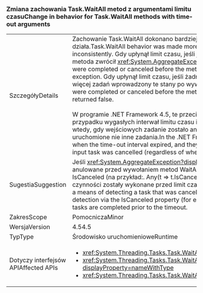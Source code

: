 ### <a name="change-in-behavior-for-taskwaitall-methods-with-time-out-arguments"></a><span data-ttu-id="ea174-101">Zmiana zachowania Task.WaitAll metod z argumentami limitu czasu</span><span class="sxs-lookup"><span data-stu-id="ea174-101">Change in behavior for Task.WaitAll methods with time-out arguments</span></span>

|   |   |
|---|---|
|<span data-ttu-id="ea174-102">Szczegóły</span><span class="sxs-lookup"><span data-stu-id="ea174-102">Details</span></span>|<span data-ttu-id="ea174-103">Zachowanie Task.WaitAll dokonano bardziej spójny w .NET 4.5.In programu .NET Framework 4, te metody niespójnie działa.</span><span class="sxs-lookup"><span data-stu-id="ea174-103">Task.WaitAll behavior was made more consistent in .NET 4.5.In the .NET Framework 4, these methods behaved inconsistently.</span></span> <span data-ttu-id="ea174-104">Gdy upłynął limit czasu, jeśli jeden lub więcej zadań, zostały ukończone lub anulowane przed wywołaniem metody, metoda zwrócił <xref:System.AggregateException?displayProperty=name> wyjątku.</span><span class="sxs-lookup"><span data-stu-id="ea174-104">When the time-out expired, if one or more tasks were completed or canceled before the method call, the method threw an <xref:System.AggregateException?displayProperty=name> exception.</span></span> <span data-ttu-id="ea174-105">Gdy upłynął limit czasu, jeśli żadne zadania zostały ukończone lub anulowane przed wywołaniem metody, ale jedno lub więcej zadań wprowadzony te stany po wywołaniu metody, Metoda zwróciła wartość false.</span><span class="sxs-lookup"><span data-stu-id="ea174-105">When the time-out expired, if no tasks were completed or canceled before the method call, but one or more tasks entered these states after the method call, the method returned false.</span></span><br/><br/><span data-ttu-id="ea174-106">W programie .NET Framework 4.5, te przeciążenia metody zwrócić teraz wartość false, jeśli wszystkie zadania nadal działają w przypadku wygasłych interwał limitu czasu i ich throw <xref:System.AggregateException?displayProperty=name> wyjątek tylko wtedy, gdy wejściowych zadanie zostało anulowane (niezależnie od tego, czy jest ono przed lub po — metoda Wywołaj) i nadal są uruchomione nie inne zadania.</span><span class="sxs-lookup"><span data-stu-id="ea174-106">In the .NET Framework 4.5, these method overloads now return false if any tasks are still running when the time-out interval expired, and they throw an <xref:System.AggregateException?displayProperty=name> exception only if an input task was cancelled (regardless of whether it was before or after the method call) and no other tasks are still running.</span></span>|
|<span data-ttu-id="ea174-107">Sugestia</span><span class="sxs-lookup"><span data-stu-id="ea174-107">Suggestion</span></span>|<span data-ttu-id="ea174-108">Jeśli <xref:System.AggregateException?displayProperty=name> przechwycono trwa jako sposób wykrywania zadanie, które zostało anulowane przed wywołaniem metod WaitAll wywoływaną, kod zrobić zamiast tego samego wykrywania za pomocą właściwości IsCanceled (na przykład:. Any(t =&gt; t.IsCanceled)) od czasu .NET 4.6 tylko zgłosi w tym przypadku jeśli wszystkie oczekiwano czynności zostały wykonane przed limit czasu.</span><span class="sxs-lookup"><span data-stu-id="ea174-108">If an <xref:System.AggregateException?displayProperty=name> was being caught as a means of detecting a task that was cancelled prior to the WaitAll call being invoked, that code should instead do the same detection via the IsCanceled property (for example: .Any(t =&gt; t.IsCanceled)) since .NET 4.6 will only throw in that case if all awaited tasks are completed prior to the timeout.</span></span>|
|<span data-ttu-id="ea174-109">Zakres</span><span class="sxs-lookup"><span data-stu-id="ea174-109">Scope</span></span>|<span data-ttu-id="ea174-110">Pomocnicza</span><span class="sxs-lookup"><span data-stu-id="ea174-110">Minor</span></span>|
|<span data-ttu-id="ea174-111">Wersja</span><span class="sxs-lookup"><span data-stu-id="ea174-111">Version</span></span>|<span data-ttu-id="ea174-112">4.5</span><span class="sxs-lookup"><span data-stu-id="ea174-112">4.5</span></span>|
|<span data-ttu-id="ea174-113">Typ</span><span class="sxs-lookup"><span data-stu-id="ea174-113">Type</span></span>|<span data-ttu-id="ea174-114">Środowisko uruchomieniowe</span><span class="sxs-lookup"><span data-stu-id="ea174-114">Runtime</span></span>|
|<span data-ttu-id="ea174-115">Dotyczy interfejsów API</span><span class="sxs-lookup"><span data-stu-id="ea174-115">Affected APIs</span></span>|<ul><li><xref:System.Threading.Tasks.Task.WaitAll(System.Threading.Tasks.Task[],System.Int32)?displayProperty=nameWithType></li><li><xref:System.Threading.Tasks.Task.WaitAll(System.Threading.Tasks.Task[],System.Int32,System.Threading.CancellationToken)?displayProperty=nameWithType></li><li><xref:System.Threading.Tasks.Task.WaitAll(System.Threading.Tasks.Task[],System.TimeSpan)?displayProperty=nameWithType></li></ul>|

